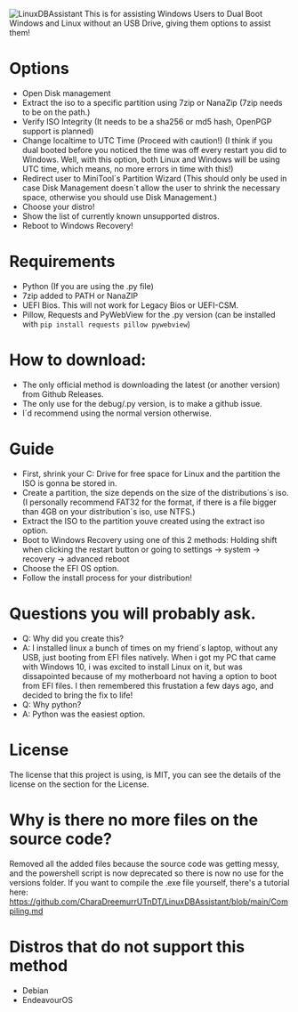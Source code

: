 ![LinuxDBAssistant](https://github.com/user-attachments/assets/67e10e60-949f-417c-bee5-6a8897df35b0)
This is for assisting Windows Users to Dual Boot Windows and Linux without an USB Drive, giving them options to assist them!
# Options
- Open Disk management
- Extract the iso to a specific partition using 7zip or NanaZip (7zip needs to be on the path.)
- Verify ISO Integrity (It needs to be a sha256 or md5 hash, OpenPGP support is planned)
- Change localtime to UTC Time (Proceed with caution!) (I think if you dual booted before you noticed the time was off every restart you did to Windows. Well, with this option, both Linux and Windows will be using UTC time, which means, no more errors in time with this!)
- Redirect user to MiniTool´s Partition Wizard (This should only be used in case Disk Management doesn´t allow the user to shrink the necessary space, otherwise you should use Disk Management.)
- Choose your distro!
- Show the list of currently known unsupported distros.
- Reboot to Windows Recovery!
# Requirements
- Python (If you are using the .py file)
- 7zip added to PATH or NanaZIP
- UEFI Bios. This will not work for Legacy Bios or UEFI-CSM.
- Pillow, Requests and PyWebView for the .py version (can be installed with ````pip install requests pillow pywebview````)
# How to download:
- The only official method is downloading the latest (or another version) from Github Releases.
- The only use for the debug/.py version, is to make a github issue.
- I´d recommend using the normal version otherwise.
# Guide 
- First, shrink your C: Drive for free space for Linux and the partition the ISO is gonna be stored in.
- Create a partition, the size depends on the size of the distributions´s iso. (I personally recommend FAT32 for the format, if there is a file bigger than 4GB on your distribution´s iso, use NTFS.)
- Extract the ISO to the partition youve created using the extract iso option.
- Boot to Windows Recovery using one of this 2 methods: Holding shift when clicking the restart button or going to settings -> system -> recovery -> advanced reboot 
- Choose the EFI OS option.
- Follow the install process for your distribution!
# Questions you will probably ask.
- Q: Why did you create this?
- A: I installed linux a bunch of times on my friend´s laptop, without any USB, just booting from EFI files natively. When i got my PC that came with Windows 10, i was excited to install Linux on it, but was dissapointed because of my motherboard not having a option to boot from EFI files. I then remembered this frustation a few days ago, and decided to bring the fix to life!
- Q: Why python?
- A: Python was the easiest option.
# License
The license that this project is using, is MIT, you can see the details of the license on the section for the License.
# Why is there no more files on the source code?
Removed all the added files because the source code was getting messy, and the powershell script is now deprecated so there is now no use for the versions folder.
If you want to compile the .exe file yourself, there's a tutorial here: https://github.com/CharaDreemurrUTnDT/LinuxDBAssistant/blob/main/Compiling.md
# Distros that do not support this method
- Debian
- EndeavourOS

